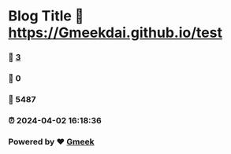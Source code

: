 # Blog Title :link: https://Gmeekdai.github.io/test 
### :page_facing_up: [3](https://Gmeekdai.github.io/test/tag.html) 
### :speech_balloon: 0 
### :hibiscus: 5487 
### :alarm_clock: 2024-04-02 16:18:36 
### Powered by :heart: [Gmeek](https://github.com/Meekdai/Gmeek)
